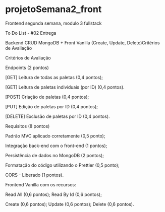 # projetoSemana2_front
Frontend segunda semana, modulo 3 fullstack


To Do List - #02 Entrega 

Backend CRUD MongoDB + Front Vanilla (Create, Update, Delete)Critérios de Avaliação

Critérios de Avaliação

Endpoints (2 pontos)

[GET] Leitura de todas as paletas (0,4 pontos);

[GET] Leitura de paletas individuais (por ID) (0,4 pontos).

[POST] Criação de paletas (0,4 pontos);

[PUT] Edição de paletas por ID (0,4 pontos);

[DELETE] Exclusão de paletas por ID (0,4 pontos).


Requisitos (8 pontos)

Padrão MVC aplicado corretamente (0,5 ponto);

Integração back-end com o front-end (1 pontos);

Persistência de dados no MongoDB (2 pontos);

Formatação do código utilizando o Prettier (0,5 ponto);

CORS - Liberado (1 pontos).

Frontend Vanilla com os recursos:

Read All (0,6 pontos);
Read By Id (0,6 pontos);

Create (0,6 pontos);
Update (0,6 pontos);
Delete (0,6 pontos).
